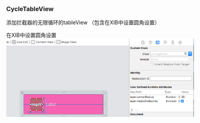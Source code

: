 ### CycleTableView
  添加拦截器的无限循环的tableView （包含在XIB中设置圆角设置）
  
在XIB中设置圆角设置
![github-01.jpg](/WechatIMG230.png "github-01.jpg")

